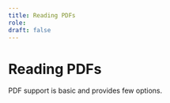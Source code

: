 ```yaml
---
title: Reading PDFs
role:
draft: false
---
```


# Reading PDFs

PDF support is basic and provides few options.
